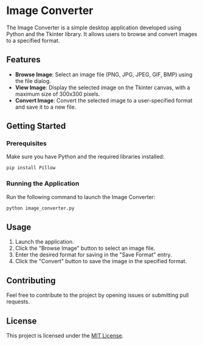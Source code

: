 # Image Converter

The Image Converter is a simple desktop application developed using Python and the Tkinter library. It allows users to browse and convert images to a specified format.

## Features

- **Browse Image**: Select an image file (PNG, JPG, JPEG, GIF, BMP) using the file dialog.
- **View Image**: Display the selected image on the Tkinter canvas, with a maximum size of 300x300 pixels.
- **Convert Image**: Convert the selected image to a user-specified format and save it to a new file.

## Getting Started

### Prerequisites

Make sure you have Python and the required libraries installed:

```bash
pip install Pillow
```

### Running the Application

Run the following command to launch the Image Converter:

```bash
python image_converter.py
```

## Usage

1. Launch the application.
2. Click the "Browse Image" button to select an image file.
3. Enter the desired format for saving in the "Save Format" entry.
4. Click the "Convert" button to save the image in the specified format.

## Contributing

Feel free to contribute to the project by opening issues or submitting pull requests.

## License

This project is licensed under the [MIT License](LICENSE).